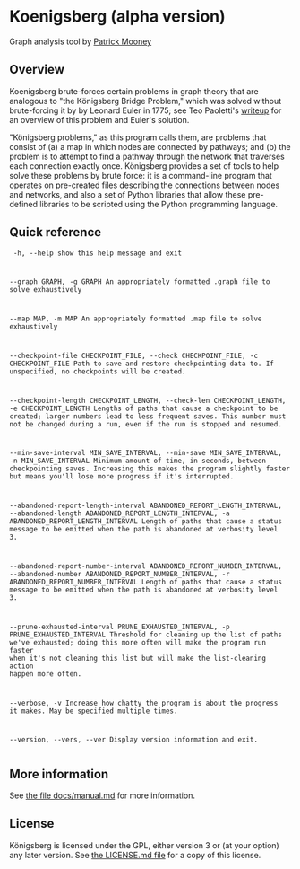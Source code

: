 # Koenigsberg (alpha version)

Graph analysis tool by <a rel="author" href="https://patrickbrianmooney.nfshost.com/~patrick/">Patrick Mooney</a>

## Overview

Koenigsberg brute-forces certain problems in graph theory that are analogous to "the Königsberg Bridge Problem," which was solved without brute-forcing it by by Leonard Euler in 1775; see Teo Paoletti's [writeup](
https://www.maa.org/press/periodicals/convergence/leonard-eulers-solution-to-the-konigsberg-bridge-problem) for an overview of this problem and Euler's solution.

"Königsberg problems," as this program calls them, are problems that consist of (a) a map in which nodes are connected by pathways; and (b) the problem is to attempt to find a pathway through the network that traverses each connection exactly once. Königsberg provides a set of tools to help solve these problems by brute force: it is a command-line program that operates on pre-created files describing the connections between nodes and networks, and also a set of Python libraries that allow these pre-defined libraries to be scripted using the Python programming language.

## Quick reference

<code><pre>
  -h, --help
                        show this help message and exit

  --graph GRAPH, -g GRAPH
                        An appropriately formatted .graph file to solve exhaustively

  --map MAP, -m MAP
                        An appropriately formatted .map file to solve exhaustively

  --checkpoint-file CHECKPOINT_FILE, --check CHECKPOINT_FILE, -c CHECKPOINT_FILE
                        Path to save and restore checkpointing data to. If unspecified, no checkpoints will be created.

  --checkpoint-length CHECKPOINT_LENGTH, --check-len CHECKPOINT_LENGTH, -e CHECKPOINT_LENGTH
                        Lengths of paths that cause a checkpoint to be created; larger numbers lead to less frequent saves. This number must not be changed during a run, even if the run is stopped and resumed.

  --min-save-interval MIN_SAVE_INTERVAL, --min-save MIN_SAVE_INTERVAL, -n MIN_SAVE_INTERVAL
                        Minimum amount of time, in seconds, between checkpointing saves. Increasing this makes the program slightly faster but means you'll lose more progress if it's interrupted.

  --abandoned-report-length-interval ABANDONED_REPORT_LENGTH_INTERVAL, --abandoned-length ABANDONED_REPORT_LENGTH_INTERVAL, -a ABANDONED_REPORT_LENGTH_INTERVAL
                        Length of paths that cause a status message to be emitted when the path is abandoned at verbosity level 3.

  --abandoned-report-number-interval ABANDONED_REPORT_NUMBER_INTERVAL, --abandoned-number ABANDONED_REPORT_NUMBER_INTERVAL, -r ABANDONED_REPORT_NUMBER_INTERVAL
                        Length of paths that cause a status message to be emitted when the path is abandoned at verbosity level 3.

  --prune-exhausted-interval PRUNE_EXHAUSTED_INTERVAL, -p PRUNE_EXHAUSTED_INTERVAL
                        Threshold for cleaning up the list of paths we've exhausted; doing this more often will make the program run faster when it's not cleaning this list but will make the list-cleaning action happen more often.

  --verbose, -v
                        Increase how chatty the program is about the progress it makes. May be specified multiple times.

  --version, --vers, --ver
                        Display version information and exit.
</pre></code>

## More information

See [the file docs/manual.md](docs/manual.md) for more information.

## License

Königsberg is licensed under the GPL, either version 3 or (at your option) any later version. See [the LICENSE.md file](LICENSE.md) for a copy of this license.
